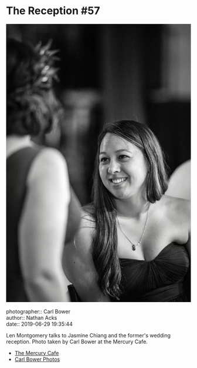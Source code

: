 # The Reception #57

![Len Montgomery talks to Jasmine Chiang](assets/2019-06-29-set-3-the-reception-57.webp)

photographer:: Carl Bower  
author:: Nathan Acks  
date:: 2019-06-29 19:35:44

Len Montgomery talks to Jasmine Chiang and the former's wedding reception. Photo taken by Carl Bower at the Mercury Cafe.

* [The Mercury Cafe](http://mercurycafe.com)
* [Carl Bower Photos](https://carlbowerphotos.com)
